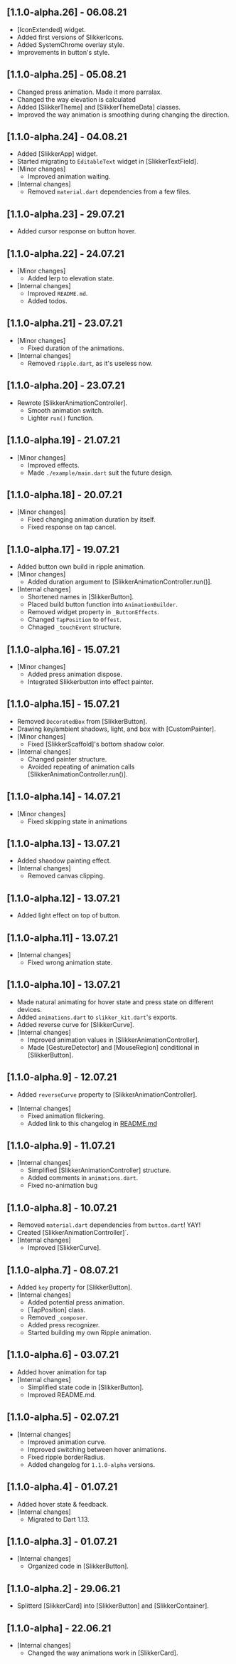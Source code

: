 ## [1.1.0-alpha.26] - 06.08.21
* [IconExtended] widget.
* Added first versions of SlikkerIcons.
* Added SystemChrome overlay style.
* Improvements in button's style.

## [1.1.0-alpha.25] - 05.08.21
* Changed press animation. Made it more parralax.
* Changed the way elevation is calculated
* Added [SlikkerTheme] and [SlikkerThemeData] classes.
* Improved the way animation is smoothing during changing the direction.

## [1.1.0-alpha.24] - 04.08.21
* Added [SlikkerApp] widget.
* Started migrating to `EditableText` widget in [SlikkerTextField].
* [Minor changes]
  - Improved animation waiting.
* [Internal changes] 
  - Removed `material.dart` dependencies from a few files.

## [1.1.0-alpha.23] - 29.07.21
* Added cursor response on button hover.

## [1.1.0-alpha.22] - 24.07.21
* [Minor changes]
  - Added lerp to elevation state.
* [Internal changes] 
  - Improved `README.md`.
  - Added todos.

## [1.1.0-alpha.21] - 23.07.21
* [Minor changes] 
  - Fixed duration of the animations.
* [Internal changes] 
  - Removed `ripple.dart`, as it's useless now.

## [1.1.0-alpha.20] - 23.07.21
* Rewrote [SlikkerAnimationController].
  - Smooth animation switch.
  - Lighter `run()` function.

## [1.1.0-alpha.19] - 21.07.21
* [Minor changes] 
  - Improved effects.
  - Made `./example/main.dart` suit the future design.

## [1.1.0-alpha.18] - 20.07.21
* [Minor changes] 
  - Fixed changing animation duration by itself.
  - Fixed response on tap cancel.

## [1.1.0-alpha.17] - 19.07.21
* Added button own build in ripple animation.
* [Minor changes] 
  - Added duration argument to [SlikkerAnimationController.run()].
* [Internal changes] 
  - Shortened names in [SlikkerButton].
  - Placed build button function into `AnimationBuilder`.
  - Removed widget property in `_ButtonEffects`.
  - Changed `TapPosition` to `Offest`.
  - Chnaged `_touchEvent` structure.

## [1.1.0-alpha.16] - 15.07.21
* [Minor changes]
  - Added press animation dispose.
  - Integrated Slikkerbutton into effect painter.

## [1.1.0-alpha.15] - 15.07.21
* Removed `DecoratedBox` from [SlikkerButton].
* Drawing key/ambient shadows, light, and box with [CustomPainter].
* [Minor changes]
  - Fixed [SlikkerScaffold]'s bottom shadow color.
* [Internal changes]
  - Changed painter structure.
  - Avoided repeating of animation calls [SlikkerAnimationController.run()].

## [1.1.0-alpha.14] - 14.07.21
* [Minor changes]
  - Fixed skipping state in animations

## [1.1.0-alpha.13] - 13.07.21
* Added shaodow painting effect. 
* [Internal changes]
  - Removed canvas clipping.

## [1.1.0-alpha.12] - 13.07.21
* Added light effect on top of button.

## [1.1.0-alpha.11] - 13.07.21
* [Internal changes]
  - Fixed wrong animation state.

## [1.1.0-alpha.10] - 13.07.21
* Made natural animating for hover state and press state on different devices.
* Added `animations.dart` to `slikker_kit.dart`'s exports.
* Added reverse curve for [SlikkerCurve].
* [Internal changes]
  - Improved animation values in [SlikkerAnimationController].
  - Made [GestureDetector] and [MouseRegion] conditional in [SlikkerButton].

## [1.1.0-alpha.9] - 12.07.21
- Added `reverseCurve` property to [SlikkerAnimationController].
* [Internal changes]
  - Fixed animation flickering.
  - Added link to this changelog in [README.md](README.md)

## [1.1.0-alpha.9] - 11.07.21
* [Internal changes]
  - Simplified [SlikkerAnimationController] structure.
  - Added comments in `animations.dart`.
  - Fixed no-animation bug

## [1.1.0-alpha.8] - 10.07.21
* Removed `material.dart` dependencies from `button.dart`! YAY!
* Created [SlikkerAnimationController]`.
* [Internal changes]
  - Improved [SlikkerCurve].

## [1.1.0-alpha.7] - 08.07.21
* Added `key` property for [SlikkerButton].
* [Internal changes]
  - Added potential press animation.
  - [TapPosition] class.
  - Removed `_composer`.
  - Added press recognizer.
  - Started building my own Ripple animation.

## [1.1.0-alpha.6] - 03.07.21
* Added hover animation for tap
* [Internal changes]
  - Simplified state code in [SlikkerButton].
  - Improved README.md.

## [1.1.0-alpha.5] - 02.07.21
* [Internal changes]
  - Improved animation curve.
  - Improved switching between hover animations.
  - Fixed ripple borderRadius.
  - Added changelog for `1.1.0-alpha` versions.

## [1.1.0-alpha.4] - 01.07.21
* Added hover state & feedback.
* [Internal changes]
  - Migrated to Dart 1.13.

## [1.1.0-alpha.3] - 01.07.21
* [Internal changes]
  - Organized code in [SlikkerButton].

## [1.1.0-alpha.2] - 29.06.21
* Splitterd [SlikkerCard] into [SlikkerButton] and [SlikkerContainer].

## [1.1.0-alpha] - 22.06.21
* [Internal changes]
  - Changed the way animations work in [SlikkerCard].
